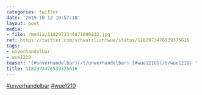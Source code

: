 ```yaml
---
categories: twitter
date: '2019-10-12 10:57:10'
layout: post
media:
- file: /media/1182973344871800832.jpg
ref: https://twitter.com/schwarzlichtwue/status/1182973476539375616
tags:
- unverhandelbar
- wue1210
teaser: '[#unverhandelbar](/t/unverhandelbar) [#wue1210](/t/wue1210) '
title: 1182973476539375616
---
```

[#unverhandelbar](/t/unverhandelbar) [#wue1210](/t/wue1210) 
